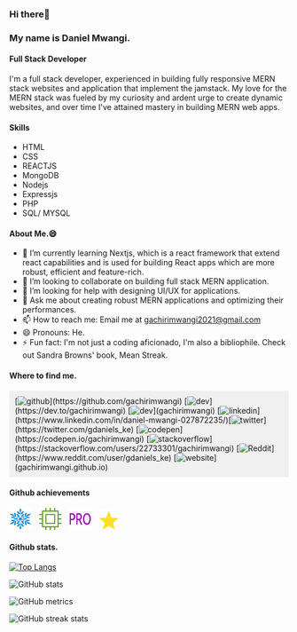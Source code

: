 ### Hi there👋

### My name is Daniel Mwangi.

#### Full Stack Developer

I'm a full stack developer, experienced in building fully responsive MERN stack websites and application that implement the jamstack. My love for the MERN stack was fueled by my curiosity and ardent urge to create dynamic websites, and over time I've attained mastery in building MERN web apps.

#### Skills
 * HTML
 * CSS
 * REACTJS
 * MongoDB
 * Nodejs
 * Expressjs
 * PHP
 * SQL/ MYSQL

#### About Me.😄
- 🌱 I’m currently learning Nextjs, which is a react framework that extend react capabilities and is used for building React apps which are more robust, efficient and feature-rich. 
- 👯 I’m looking to collaborate on building full stack MERN application. 
- 🤔 I’m looking for help with designing UI/UX for applications. 
- 💬 Ask me about creating robust MERN applications and optimizing their performances. 
- 📫 How to reach me: Email me at gachirimwangi2021@gmail.com 
- 😄 Pronouns: He.  
- ⚡ Fun fact: I'm not just a coding aficionado, I'm also a bibliophile. Check out Sandra Browns' book, Mean Streak.  

#### Where to find me.
<div style="background-color: #f0f0f0; padding: 10px;">
[<img src='https://cdn.jsdelivr.net/npm/simple-icons@3.0.1/icons/github.svg' alt='github' height='40'>](https://github.com/gachirimwangi) [<img src='https://cdn.jsdelivr.net/npm/simple-icons@3.0.1/icons/dev-dot-to.svg' alt='dev' height='40'>](https://dev.to/gachirimwangi) [<img src='https://cdn.jsdelivr.net/npm/simple-icons@3.0.1/icons/hashnode.svg' alt='dev' height='40'>](gachirimwangi)  [<img src='https://cdn.jsdelivr.net/npm/simple-icons@3.0.1/icons/linkedin.svg' alt='linkedin' height='40'>](https://www.linkedin.com/in/daniel-mwangi-027872235/)[<img src='https://cdn.jsdelivr.net/npm/simple-icons@3.0.1/icons/twitter.svg' alt='twitter' height='40'>](https://twitter.com/gdaniels_ke)  [<img src='https://cdn.jsdelivr.net/npm/simple-icons@3.0.1/icons/codepen.svg' alt='codepen' height='40'>](https://codepen.io/gachirimwangi)  [<img src='https://cdn.jsdelivr.net/npm/simple-icons@3.0.1/icons/stackoverflow.svg' alt='stackoverflow' height='40'>](https://stackoverflow.com/users/22733301/gachirimwangi)  [<img src='https://cdn.jsdelivr.net/npm/simple-icons@3.0.1/icons/reddit.svg' alt='Reddit' height='40'>](https://www.reddit.com/user/gdaniels_ke)  [<img src='https://cdn.jsdelivr.net/npm/simple-icons@3.0.1/icons/icloud.svg' alt='website' height='40'>](gachirimwangi.github.io)

</div>



#### Github achievements
<a href='https://archiveprogram.github.com/'><img src='https://raw.githubusercontent.com/acervenky/animated-github-badges/master/assets/acbadge.gif' width='40' height='40'></a> <a href='https://docs.github.com/en/developers'><img src='https://raw.githubusercontent.com/acervenky/animated-github-badges/master/assets/devbadge.gif' width='40' height='40'></a> <a href='https://github.com/pricing'><img src='https://raw.githubusercontent.com/acervenky/animated-github-badges/master/assets/pro.gif' width='40' height='40'></a> <a href='https://stars.github.com/'><img src='https://raw.githubusercontent.com/acervenky/animated-github-badges/master/assets/starbadge.gif' width='35' height='35'></a> 

#### Github stats.
[![Top Langs](https://github-readme-stats.vercel.app/api/top-langs/?username=gachirimwangi)](https://github.com/anuraghazra/github-readme-stats)

![GitHub stats](https://github-readme-stats.vercel.app/api?username=gachirimwangi&show_icons=true)  

![GitHub metrics](https://metrics.lecoq.io/gachirimwangi)  

![GitHub streak stats](https://streak-stats.demolab.com/?user=gachirimwangi)  

